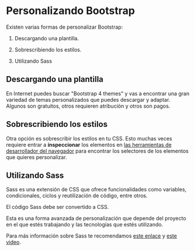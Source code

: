 # Personalizando Bootstrap

Existen varias formas de personalizar Bootstrap:

1. Descargando una plantilla.

2. Sobrescribiendo los estilos.

4. Utilizando Sass

## Descargando una plantilla

En Internet puedes buscar "Bootstrap 4 themes" y vas a encontrar una gran variedad de temas personalizados que puedes descargar y adaptar. Algunos son gratuitos, otros requieren atribución y otros son pagos.

## Sobrescribiendo los estilos

Otra opción es sobrescribir los estilos en tu CSS. Esto muchas veces requiere entrar a **inspeccionar** los elementos en [las herramientas de desarrollador del navegador](https://blog.makeitreal.camp/herramientas-de-desarrollador-o-developer-tools/) para encontrar los selectores de los elementos que quieres personalizar.

## Utilizando Sass

Sass es una extensión de CSS que ofrece funcionalidades como variables, condicionales, ciclos y reutilización de código, entre otros.

El código Sass debe ser convertido a CSS.

Esta es una forma avanzada de personalización que depende del proyecto en el que estés trabajando y las tecnologías que estés utilizando.

Para más información sobre Sass te recomendamos [este enlace](https://sass-lang.com/) y [este video](https://www.youtube.com/watch?v=xWVDcmj8RHo).
